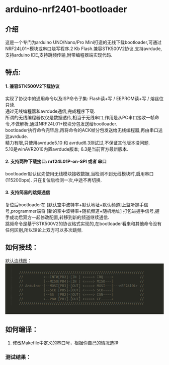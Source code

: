 # arduino-nrf2401-bootloader

## 介绍
这是一个专门为arduino UNO/Nano/Pro Mini打造的无线下载bootloader,可通过NRF24L01+模块或串口烧写程序.2 Kb Flash.兼容STK500V2协议,支持avrdude,支持arduino IDE,支持跳频传输,附带编程器端实现代码.     
## 特点:     
#### 1.  兼容STK500V2下载协议    
实现了协议中的通用命令以及ISP命令子集:  Flash读+写 / EEPROM读+写 / 熔丝位只读.    
通过无线编程器和avrdude通信,完成程序下载.       
所谓的无线编程器仅仅是数据透传,相当于无线串口,作用是从PC串口接收一帧命令,不做解析,通过NRF24L01+模块分包发送给bootloader.       
bootloader执行命令完毕后,再将命令的ACK帧分包发送给无线编程器,再由串口送达avrdude.      
精力有限,只使用avrdude5.10 和 avrdud6.3测试过,不保证其他版本没问题.       
5.10是winAVR2010内置avrdude版本;
6.3是当前官方最新版本.
#### 2. 支持两种下载接口: nrf24L01P-on-SPI 或者 串口 
bootloader默认优先使用无线模块接收数据,当检测不到无线模块时,启用串口(115200bps).
只在复位后检测一次,中途不再切换.
#### 3. 支持简易的跳频通信 
复位后bootloader在 [默认空中波特率+默认地址+默认频道]上监听握手信号,programmer端将 [新的空中波特率+随机频道+随机地址] 打包进握手信号,握手成功后双方一起修改配置,转移到新的频道继续通信.      
跳频命令是基于STK500V2的协议格式实现的,在bootloader看来和其他命令没有任何区别,所以理论上双方可以多次跳频.        

## 如何接线：    
默认连线图：      
![默认连线图](doc/bootloader_def_pin_connect.png)    
## 如何编译：    
1. 修改Makefile中定义的串口号，根据你自己的情况选择

### 测试结果：    

